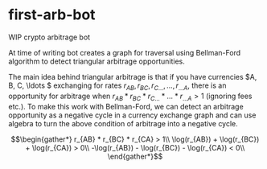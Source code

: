 # first-arb-bot

WIP crypto arbitrage bot

At time of writing bot creates a graph for traversal using Bellman-Ford algorithm to detect triangular arbitrage opportunities.

The main idea behind triangular arbitrage is that if you have currencies $A, B, C, \ldots $ exchanging for rates $r_{AB}, r_{BC}, r_{C\ldots}, \ldots, r_{\ldots A}$, there is an opportunity for arbitrage when $r_{AB} * r_{BC} * r_{C\ldots} * \ldots * r_{\ldots A} > 1$ (ignoring fees etc.). To make this work with Bellman-Ford, we can detect an arbitrage opportunity as a negative cycle in a currency exchange graph and can use algebra to turn the above condition of arbitrage into a negative cycle.

$$\begin{gather*}
r_{AB} * r_{BC} * r_{CA} > 1\\
\log(r_{AB}) + \log(r_{BC}) + \log(r_{CA}) > 0\\
-\log(r_{AB}) - \log(r_{BC}) - \log(r_{CA}) < 0\\
\end{gather*}$$
